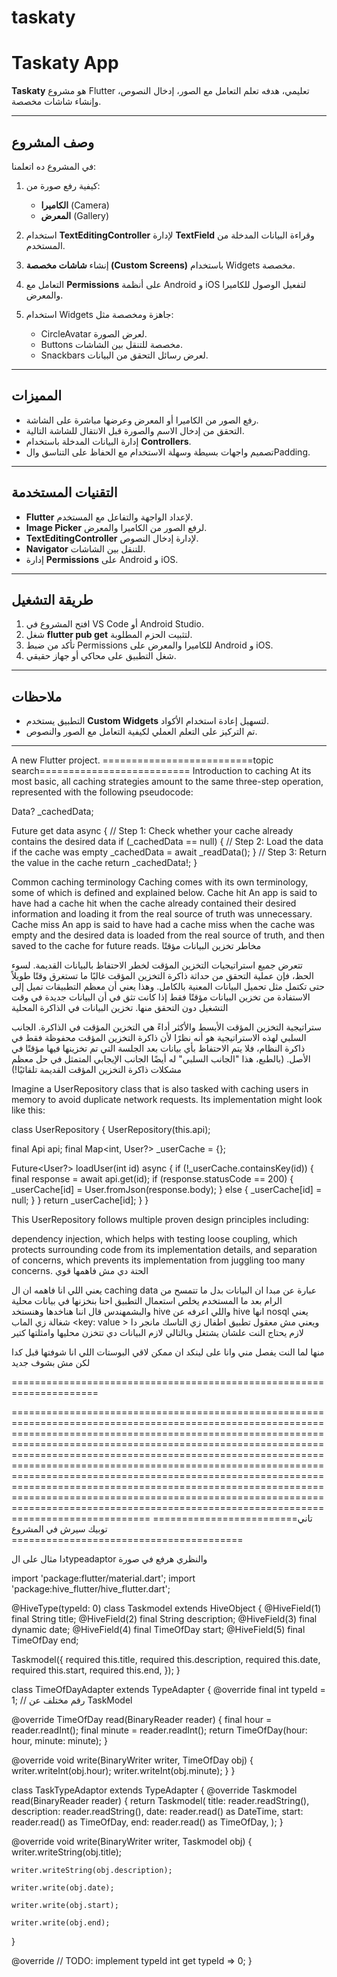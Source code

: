 # taskaty



# Taskaty App

**Taskaty** هو مشروع Flutter تعليمي، هدفه تعلم التعامل مع الصور، إدخال النصوص، وإنشاء شاشات مخصصة.

---

## وصف المشروع

في المشروع ده اتعلمنا:  

1. كيفية رفع صورة من:  
   - **الكاميرا** (Camera)  
   - **المعرض** (Gallery)  

2. استخدام **TextEditingController** لإدارة **TextField** وقراءة البيانات المدخلة من المستخدم.  

3. إنشاء **شاشات مخصصة (Custom Screens)** باستخدام Widgets مخصصة.

4. التعامل مع **Permissions** على أنظمة Android و iOS لتفعيل الوصول للكاميرا والمعرض.

5. استخدام Widgets جاهزة ومخصصة مثل:  
   - CircleAvatar لعرض الصورة.  
   - Buttons مخصصة للتنقل بين الشاشات.  
   - Snackbars لعرض رسائل التحقق من البيانات.  

---

## المميزات

- رفع الصور من الكاميرا أو المعرض وعرضها مباشرة على الشاشة.  
- التحقق من إدخال الاسم والصورة قبل الانتقال للشاشة التالية.  
- إدارة البيانات المدخلة باستخدام **Controllers**.  
- تصميم واجهات بسيطة وسهلة الاستخدام مع الحفاظ على التناسق والPadding.  

---

## التقنيات المستخدمة

- **Flutter** لإعداد الواجهة والتفاعل مع المستخدم.  
- **Image Picker** لرفع الصور من الكاميرا والمعرض.  
- **TextEditingController** لإدارة إدخال النصوص.  
- **Navigator** للتنقل بين الشاشات.  
- إدارة **Permissions** على Android و iOS.

---

## طريقة التشغيل

1. افتح المشروع في VS Code أو Android Studio.  
2. شغل **flutter pub get** لتثبيت الحزم المطلوبة.  
3. تأكد من ضبط Permissions للكاميرا والمعرض على Android و iOS.  
4. شغل التطبيق على محاكي أو جهاز حقيقي.  

---

## ملاحظات

- التطبيق يستخدم **Custom Widgets** لتسهيل إعادة استخدام الأكواد.  
- تم التركيز على التعلم العملي لكيفية التعامل مع الصور والنصوص.  

---


A new Flutter project.
==========================topic search==========================
Introduction to caching
At its most basic, all caching strategies amount to the same three-step operation, represented with the following pseudocode:

Data? _cachedData;

Future<Data> get data async {
    // Step 1: Check whether your cache already contains the desired data
    if (_cachedData == null) {
        // Step 2: Load the data if the cache was empty
        _cachedData = await _readData();
    }
    // Step 3: Return the value in the cache
    return _cachedData!;
}

Common caching terminology
Caching comes with its own terminology, some of which is defined and explained below.
Cache hit
An app is said to have had a cache hit when the cache already contained their desired information and loading it from the real source of truth was unnecessary.
Cache miss
An app is said to have had a cache miss when the cache was empty and the desired data is loaded from the real source of truth, and then saved to the cache for future reads.
مخاطر تخزين البيانات مؤقتًا


تتعرض جميع استراتيجيات التخزين المؤقت لخطر الاحتفاظ بالبيانات القديمة. لسوء الحظ،
 فإن عملية التحقق من حداثة ذاكرة التخزين المؤقت غالبًا ما تستغرق وقتًا طويلاً حتى تكتمل مثل تحميل البيانات المعنية بالكامل. وهذا يعني أن معظم التطبيقات تميل إلى الاستفادة من تخزين البيانات مؤقتًا فقط إذا كانت تثق في أن البيانات جديدة في وقت التشغيل دون التحقق منها.
 تخزين البيانات في الذاكرة المحلية

 ستراتيجية التخزين المؤقت الأبسط والأكثر أداءً هي التخزين المؤقت في الذاكرة. الجانب السلبي لهذه الاستراتيجية هو أنه نظرًا لأن ذاكرة التخزين المؤقت محفوظة فقط في ذاكرة النظام، فلا يتم الاحتفاظ بأي بيانات بعد الجلسة التي تم تخزينها فيها مؤقتًا في الأصل. (بالطبع، هذا "الجانب السلبي" له أيضًا الجانب الإيجابي المتمثل في حل معظم مشكلات ذاكرة التخزين المؤقت القديمة تلقائيًا!)

 Imagine a UserRepository class that is also tasked with caching users in memory to avoid duplicate network requests. Its implementation might look like this:




 class UserRepository {
  UserRepository(this.api);
  
  final Api api;
  final Map<int, User?> _userCache = {};

  Future<User?> loadUser(int id) async {
    if (!_userCache.containsKey(id)) {
      final response = await api.get(id);
      if (response.statusCode == 200) {
        _userCache[id] = User.fromJson(response.body);
      } else {
        _userCache[id] = null;
      }
    }
    return _userCache[id];
  }
}

This UserRepository follows multiple proven design principles including:

dependency injection, which helps with testing
loose coupling, which protects surrounding code from its implementation details, and
separation of concerns, which prevents its implementation from juggling too many concerns.              الحتة دي مش فاهمها قوي   

يعني اللي انا فاهمه ان ال caching data عبارة عن مبدا ان البيانات بدل ما تتمسح من الرام بعد ما المستخدم يخلص استعمال التطبيق   احنا بنخزنها في بيانات محلية والبشمهندس قال اننا هناخدها وهنستخد hive واللي اعرفه عن hive انها nosql  يعني شغالة زي الماب <key: value >   ويعني مش معقول تطبيق اطفال زي التاسك مانجر دا لازم يحتاج النت علشان يشتغل وبالتالي لازم البيانات دي تتخزن محليها  وامثلتها كتير 


منها لما النت يفصل مني وانا على لينكد ان ممكن لاقي البوستات اللي انا شوفتها قبل كدا لكن مش بشوف جديد   


=====================================================================













====================================================================================================================================================================================================================================================================================================================================================================================================================================================================================================================================================================================
=========================تاني توبيك سيرش في المشروع ========================================



دا مثال على الtypeadaptor      والنظري هرفع في صورة 




import 'package:flutter/material.dart';
import 'package:hive_flutter/hive_flutter.dart';

@HiveType(typeId: 0)
class Taskmodel extends HiveObject {
  @HiveField(1)
  final String title;
  @HiveField(2)
  final String description;
  @HiveField(3)
  final dynamic date;
  @HiveField(4)
  final TimeOfDay start;
  @HiveField(5)
  final TimeOfDay end;

  Taskmodel({
    required this.title,
    required this.description,
    required this.date,
    required this.start,
    required this.end,
  });
}

class TimeOfDayAdapter extends TypeAdapter<TimeOfDay> {
  @override
  final int typeId = 1; // رقم مختلف عن TaskModel

  @override
  TimeOfDay read(BinaryReader reader) {
    final hour = reader.readInt();
    final minute = reader.readInt();
    return TimeOfDay(hour: hour, minute: minute);
  }

  @override
  void write(BinaryWriter writer, TimeOfDay obj) {
    writer.writeInt(obj.hour);
    writer.writeInt(obj.minute);
  }
}

class TaskTypeAdaptor extends TypeAdapter<Taskmodel> {
  @override
  Taskmodel read(BinaryReader reader) {
    return Taskmodel(
      title: reader.readString(),
      description: reader.readString(),
      date: reader.read() as DateTime,
      start: reader.read() as TimeOfDay,
      end: reader.read() as TimeOfDay,
    );
  }

  @override
  void write(BinaryWriter writer, Taskmodel obj) {
    writer.writeString(obj.title);
    
  
    writer.writeString(obj.description);
  
    writer.write(obj.date);
    
    writer.write(obj.start);
    
    writer.write(obj.end);
  }

  @override
  // TODO: implement typeId
  int get typeId => 0;
}
